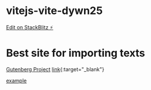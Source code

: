 # vitejs-vite-dywn25

[Edit on StackBlitz ⚡️](https://stackblitz.com/edit/vitejs-vite-dywn25)

# Best site for importing texts

[Gutenberg Project](https://www.gutenberg.org/ebooks/search/?query=Machado+de+Assis&submit_search=Go%21)
[link](https://www.gutenberg.org/ebooks/search/?query=Machado+de+Assis&submit_search=Go%21){:target="_blank"}
<html><body>
<a href="https://www.gutenberg.org/ebooks/search/?query=Machado+de+Assis&submit_search=Go%21" target="_blank">example</a>
</body></html>
